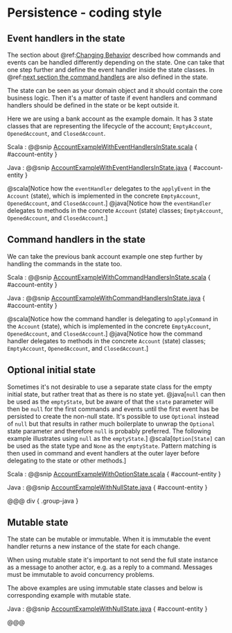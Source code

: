 # Persistence - coding style

## Event handlers in the state

The section about @ref:[Changing Behavior](persistence.md#changing-behavior) described how commands and events
can be handled differently depending on the state. One can take that one step further and define the event
handler inside the state classes. In @ref:[next section the command handlers](#command-handlers-in-the-state) are
also defined in the state.

The state can be seen as your domain object and it should contain the core business logic. Then it's a matter
of taste if event handlers and command handlers should be defined in the state or be kept outside it.

Here we are using a bank account as the example domain. It has 3 state classes that are representing the lifecycle
of the account; `EmptyAccount`, `OpenedAccount`, and `ClosedAccount`.

Scala
:  @@snip [AccountExampleWithEventHandlersInState.scala](/akka-persistence-typed/src/test/scala/docs/akka/persistence/typed/AccountExampleWithEventHandlersInState.scala) { #account-entity }

Java
:  @@snip [AccountExampleWithEventHandlersInState.java](/akka-persistence-typed/src/test/java/jdocs/akka/persistence/typed/AccountExampleWithEventHandlersInState.java) { #account-entity }

@scala[Notice how the `eventHandler` delegates to the `applyEvent` in the `Account` (state), which is implemented
in the concrete `EmptyAccount`, `OpenedAccount`, and `ClosedAccount`.]
@java[Notice how the `eventHandler` delegates to methods in the concrete `Account` (state) classes;
`EmptyAccount`, `OpenedAccount`, and `ClosedAccount`.]

## Command handlers in the state

We can take the previous bank account example one step further by handling the commands in the state too.

Scala
:  @@snip [AccountExampleWithCommandHandlersInState.scala](/akka-persistence-typed/src/test/scala/docs/akka/persistence/typed/AccountExampleWithCommandHandlersInState.scala) { #account-entity }

Java
:  @@snip [AccountExampleWithCommandHandlersInState.java](/akka-persistence-typed/src/test/java/jdocs/akka/persistence/typed/AccountExampleWithCommandHandlersInState.java) { #account-entity }

@scala[Notice how the command handler is delegating to `applyCommand` in the `Account` (state), which is implemented
in the concrete `EmptyAccount`, `OpenedAccount`, and `ClosedAccount`.]
@java[Notice how the command handler delegates to methods in the concrete `Account` (state) classes;
`EmptyAccount`, `OpenedAccount`, and `ClosedAccount`.]

## Optional initial state

Sometimes it's not desirable to use a separate state class for the empty initial state, but rather treat that as
there is no state yet.
@java[`null` can then be used as the `emptyState`, but be aware of that the `state` parameter
will then be `null` for the first commands and events until the first event has be persisted to create the
non-null state. It's possible to use `Optional` instead of `null` but that results in rather much boilerplate
to unwrap the `Optional` state parameter and therefore `null` is probably preferred. The following example
illustrates using `null` as the `emptyState`.]
@scala[`Option[State]` can be used as the state type and `None` as the `emptyState`. Pattern matching
is then used in command and event handlers at the outer layer before delegating to the state or other methods.]

Scala
:  @@snip [AccountExampleWithOptionState.scala](/akka-persistence-typed/src/test/scala/docs/akka/persistence/typed/AccountExampleWithOptionState.scala) { #account-entity }

Java
:  @@snip [AccountExampleWithNullState.java](/akka-persistence-typed/src/test/java/jdocs/akka/persistence/typed/AccountExampleWithNullState.java) { #account-entity }

@@@ div { .group-java }
## Mutable state

The state can be mutable or immutable. When it is immutable the event handler returns a new instance of the state
for each change.

When using mutable state it's important to not send the full state instance as a message to another actor,
e.g. as a reply to a command. Messages must be immutable to avoid concurrency problems.

The above examples are using immutable state classes and below is corresponding example with mutable state.

Java
:  @@snip [AccountExampleWithNullState.java](/akka-persistence-typed/src/test/java/jdocs/akka/persistence/typed/AccountExampleWithMutableState.java) { #account-entity }

@@@

